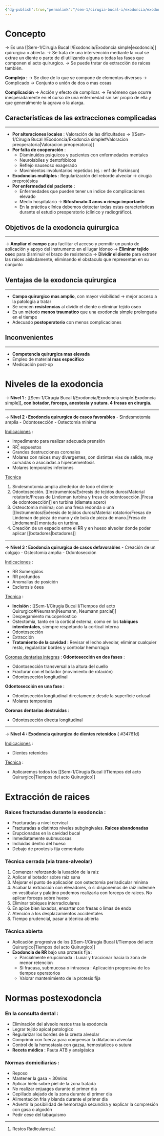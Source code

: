 ```yaml
---
{"dg-publish":true,"permalink":"/sem-1/cirugia-bucal-i/exodoncia/exodoncia-compleja/"}
---
```



[^1]: Restos Radiculares
# Concepto

 → Es una [[Sem-1/Cirugia Bucal I/Exodoncia/Exodoncia simple\|exodoncia]] quirurgica o abierta.
 → Se trata de una intervención mediante la cual se extrae un diente o parte de él utilizando alguna o todas las fases que componen el acto quirurgico.
→ Se puede tratar de extracción de raices también.

**Complejo** :
→ Se dice de lo que se compone de elementos diversos
→ Complicado
→ Conjunto o unión de dos o mas cosas

**Complicación**
→ Acción y efecto de complicar.
→ Fenómeno que ocurre inesperadamente en el curso de una enfermedad sin ser propio de
ella y que generalmente la agrava o la alarga.
## Caracteristicas de las extracciones complicadas
---
- **Por alteraciones locales** : Valoración de las dificultades →  [[Sem-1/Cirugia Bucal I/Exodoncia/Exodoncia simple#Valoracion preoperatoria\|Valoracion preoperatoria]]
- **Por falta de cooperación** : 
	- Disminuidos psiquicos y pacientes con enfermedades mentales
	- Neurolabiles y dentofóbicos
	- Reflejo nauseoso exagerado
	- Movimientos involuntarios repetidos (ej. : enf de Parkinson)
- **Exodoncias multiples** : Regularización del reborde alveolar → cirugia preprotésica
- **Por enfermedad del paciente** : 
	- Enfermedades que pueden tener un indice de complicaciones elevado
	- Medio hospitalario → **Bifosfonato 3 anos = riesgo importante**
	- En la práctica clínica debemos detectar todas estas características durante el estudio preoperatorio (clínico y radiográfico).

## Objetivos de la exodoncia quirurgica
---
→ **Ampliar el campo** para facilitar el acceso y permitir un punto de aplicación y apoyo del instrumento en el lugar idoneo
→ **Eliminar tejido ose**o para disminuir el brazo de resistencia
→ **Dividir el diente** para extraer las raices aisladamente, eliminando el obstaculo que representan en su conjunto

## Ventajas de la exodoncia quirurgica
---
- **Campo quirurgico mas amplio**, con mayor visibilidad → mejor acceso a la patologia a tratar
- Se vencen **resistencias** al dividir el diente o eliminar tejido oseo
- Es un método **menos traumatico** que una exodoncia simple prolongada en el tiempo
- Adecuado **postoperatorio** con menos complicaciones

## Inconvenientes
---
- **Competencia quirurgica mas elevada**
- Empleo de material **mas especifico**
- Medicación post-op

# Niveles de la exodoncia

→ **Nivel 1** : [[Sem-1/Cirugia Bucal I/Exodoncia/Exodoncia simple\|Exodoncia simple]]**, con botador, forceps, anestesia y sutura. 4 fresas en cirurgia.**

---
→ **Nivel 2 :  Exodoncia quirurgica de casos favorables**
	- Sindesmotomia amplia
	- Odontosección
	- Ostectomia minima

<u>Indicaciones</u> : 
- Impedimento para realizar adecuada prensión
- RR[^1] expuestos
- Grandes destrucciones coronales
- Molares con raices muy divergentes, con distintas vias de salida, muy curvadas o asociadas a hipercementosis
- Molares temporales inferiones

<u>Técnica</u>
1. Sindesmotomia amplia alrededor de todo el diente
2. Odontosección. [[Instrumentos/Exéresis de tejidos duros/Material rotatorio/Fresas de Lindeman turbina y fresa de odontosección.\|Fresa de odontosección]] en turbina (diamate acero)
3. Osteoctomia minima; con una fresa redonda o una [[Instrumentos/Exéresis de tejidos duros/Material rotatorio/Fresas de Lindeman de pieza de mano y de bola de pieza de mano.\|Fresa de Lindemann]] montada en turbina.
4. Creación de un espacio entre el RR y en hueso alveolar donde poder aplicar [[botadores\|botadores]]
---
→ **Nivel 3 : Exodoncia quirurgica de casos defavorables**
	 - Creación de un colgajo
	 - Ostectomia amplia
	 - Odontosección

<u>Indicaciones</u> : 
- RR Sumergidos
- RR profundos
- Anomalias de posición
- Esclerosis ósea

<u>Técnica</u> : 
- **Incisión** : [[Sem-1/Cirugia Bucal I/Tiempos del acto Quirurgico#Neumann\|Neumann, Neumann parcial]]
- Despegamiento mucoperiostico
- Ostectomia, tanto en la cortical externa, como en los **tabiques interdentales**, siempre respetando la cortical interna
- Odontosección
- Extracción
- **Tratamiento de la cavidad** : Revisar el lecho alveolar, eliminar cualquier resto, regularizar bordes y controlar hemorragia

<u>Coronas dentarias integras</u> : 
**Odontosección en dos fases** : 
- Odontosección transversal a la altura del cuello
- Fracturar con el botador (movimiento de rotación)
- Odontosección longitudinal

**Odontosección en una fase** : 
- Odontosección longitudinal directamente desde la superficie oclusal
- Molares temporales

**Coronas dentarias destruidas** : 
- Odontosección directa longitudinal
---

→ **Nivel 4 : Exodoncia quirurgica de dientes retenidos**
{ #34761d}


<u>Indicaciones</u> : 
- Dientes retenidos

<u>Técnica</u> : 
- Aplicaremos todos los [[Sem-1/Cirugia Bucal I/Tiempos del acto Quirurgico\|Tiempos del acto Quirurgico]]

# Extracción de raices

### Raices fracturadas durante la exodoncia  :
- Fracturadas a nivel cervical
- Fracturadas a distintos niveles subgingivales. **Raices abandonadas**
- Erupcionadas en la cavidad bucal
- Inmediatamente submucosas
- Incluidas dentro del hueso
- Debajo de prootesis fija cementada

### Técnica cerrada (via trans-alveolar)
1. Comenzar reforzando la luxación de la raiz
2. Aplicar el botador sobre raiz sana
3. Mejorar el punto de aplicación con ostectomia periradicular minima
4. Acabar la extracción con elevadores, o si disponemos de raiz indemne en vestibular y palatino podemos realizarla con forceps de raices. No aplicar forceps sobre hueso
5. Eliminar tabiques interradiculares
6. En apice bien luxados, ensartar con fresas o limas de endo
7. Atención a los desplazamientos accidentales
8. Tiempo prudencial, pasar a técnica abierta

### Técnica abierta
- Aplicación progresiva de los [[Sem-1/Cirugia Bucal I/Tiempos del acto Quirurgico\|Tiempos del acto Quirurgico]]
- **Exodoncia de RR** bajo una protesis fija : 
	- Parcialmente erupcionada : Luxar y traccionar hacia la zona de menor retención
	- Si fracasa, submucosa o intraosea : Aplicación progresiva de los tiempos operatorios
	- Valorar mantenimiento de la protesis fija

# Normas postexodoncia 

### En la consulta dental : 
- Eliminación del alveolo restos tras la exodoncia 
- Legrar tejido apical patologico
- Regularizar los bordes de la cresta alveolar
- Comprimir con fuerza para compensar la dilatación alveolar
- Control de la hemostasia con gazsa, hemostaticos o sutura
- **Receta médica** : Pauta ATB y analgésica

### Normas domiciliarias : 
- Reposo
- Mantener la gasa ~ 30mins
- Aplicar hielo sobre piel de la zona tratada
- No realizar enjuages durante el primer dia
- Cepillado alejado de la zona durante el primer dia
- Alimentación fria y blanda durante el primer dia
- Advertir la posibilidad de hemorragia secundira y explicar la compresión con gasa o algodón
- Pedir cese del tabaquismo
